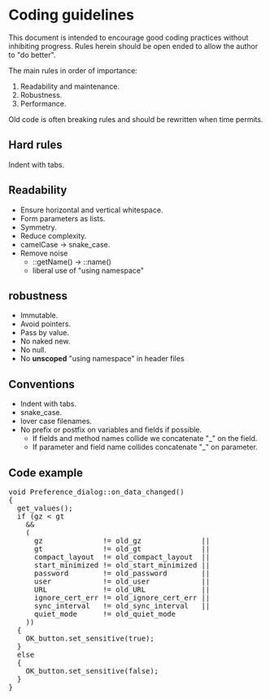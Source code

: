 # Coding guidelines
This document is intended to encourage good coding practices 
without inhibiting progress. Rules herein should be open ended 
to allow the author to "do better". 

The main rules in order of importance:
1. Readability and maintenance.
2. Robustness.
3. Performance.

Old code is often breaking rules and should be rewritten when time permits.
## Hard rules
Indent with tabs. 

## Readability 
* Ensure horizontal and vertical whitespace.
* Form parameters as lists.
* Symmetry. 
* Reduce complexity.
* camelCase -> snake_case.
* Remove noise
    * ::getName() -> ::name()
    * liberal use of "using namespace" 

## robustness
* Immutable.
* Avoid pointers.
* Pass by value.
* No naked new.
* No null.
* No **unscoped** "using namespace" in header files

## Conventions
* Indent with tabs.
* snake_case.
* lover case filenames.
* No prefix or postfix on variables and fields if possible. 
  * If fields and method names collide we concatenate "_" on the field.
  * If parameter and field name collides concatenate "_" on parameter.
  


## Code example
<pre>
void Preference_dialog::on_data_changed()
{
  get_values();
  if (gz < gt
    &&
    (
      gz              != old_gz              ||
      gt              != old_gt              ||
      compact_layout  != old_compact_layout  ||
      start_minimized != old_start_minimized ||
      password        != old_password        ||
      user            != old_user            ||
      URL             != old_URL             ||
      ignore_cert_err != old_ignore_cert_err ||
      sync_interval   != old_sync_interval   ||
      quiet_mode      != old_quiet_mode
    ))
  {
    OK_button.set_sensitive(true);
  }
  else
  {
    OK_button.set_sensitive(false);
  }
}
</pre>